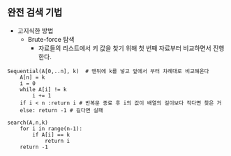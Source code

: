 ## 완전 검색 기법

* 고지식한 방법
  * Brute-force 탐색 
    * 자료들의 리스트에서 키 값을 찾기 위해 첫 번째 자료부터 비교하면서 진행한다.

```
Sequential(A[0,..n], k)  # 맨뒤에 k를 넣고 앞에서 부터 차례대로 비교해온다
	A[n] = k
	i = 0
	while A[i] != k
		i += 1
	if i < n :return i # 반복문 종료 후 i의 값이 배열의 길이보다 작다면 찾은 거
	else: return -1 # 길다면 실패
```

```
search(A,n,k)
	for i in range(n-1):
		if A[i] == k
			return i
	return -1
```

